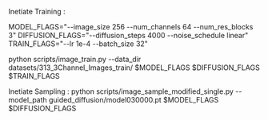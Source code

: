 


Inetiate Training :

MODEL_FLAGS="--image_size 256 --num_channels 64 --num_res_blocks 3"
DIFFUSION_FLAGS="--diffusion_steps 4000 --noise_schedule linear"
TRAIN_FLAGS="--lr 1e-4 --batch_size 32"

python scripts/image_train.py --data_dir datasets/313_3Channel_Images_train/ $MODEL_FLAGS $DIFFUSION_FLAGS $TRAIN_FLAGS


Inetiate Sampling :
python scripts/image_sample_modified_single.py --model_path guided_diffusion/model030000.pt $MODEL_FLAGS $DIFFUSION_FLAGS

